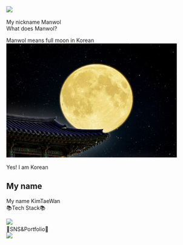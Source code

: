 <img src="https://capsule-render.vercel.app/api?type=waving&color=auto&height=200&section=header&text=Hellow My Githup!&fontSize=90" />


My nickname Manwol<br>
What does Manwol?<br>

Manwol means full moon in Korean<br><img src="Fullmoon.jpg" width="450" height="300">

Yes! I am Korean<br>


## My name
My name KimTaeWan<br>
📚Tech Stack📚<br>

<img src="https://img.shields.io/badge/python-007396?style=flat&logo=python&logoColor=white" />

<br>
💌SNS&Portfolio💌<br>

<img src="https://img.shields.io/badge/notion-007396?style=flat&logo=notion&logoColor=white" />